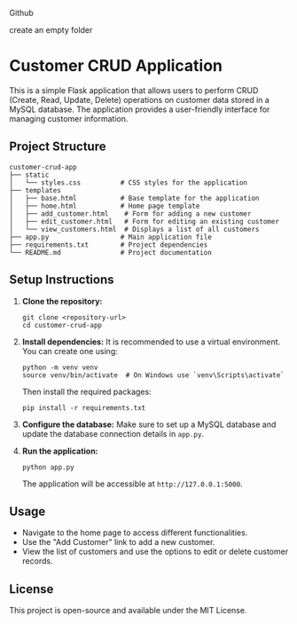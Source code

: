 
Github 

create an empty folder


# Customer CRUD Application

This is a simple Flask application that allows users to perform CRUD (Create, Read, Update, Delete) operations on customer data stored in a MySQL database. The application provides a user-friendly interface for managing customer information.

## Project Structure

```
customer-crud-app
├── static
│   └── styles.css          # CSS styles for the application
├── templates
│   ├── base.html           # Base template for the application
│   ├── home.html           # Home page template
│   ├── add_customer.html    # Form for adding a new customer
│   ├── edit_customer.html   # Form for editing an existing customer
│   └── view_customers.html  # Displays a list of all customers
├── app.py                  # Main application file
├── requirements.txt        # Project dependencies
└── README.md               # Project documentation
```

## Setup Instructions

1. **Clone the repository:**
   ```
   git clone <repository-url>
   cd customer-crud-app
   ```

2. **Install dependencies:**
   It is recommended to use a virtual environment. You can create one using:
   ```
   python -m venv venv
   source venv/bin/activate  # On Windows use `venv\Scripts\activate`
   ```
   Then install the required packages:
   ```
   pip install -r requirements.txt
   ```

3. **Configure the database:**
   Make sure to set up a MySQL database and update the database connection details in `app.py`.

4. **Run the application:**
   ```
   python app.py
   ```
   The application will be accessible at `http://127.0.0.1:5000`.

## Usage

- Navigate to the home page to access different functionalities.
- Use the "Add Customer" link to add a new customer.
- View the list of customers and use the options to edit or delete customer records.

## License

This project is open-source and available under the MIT License.